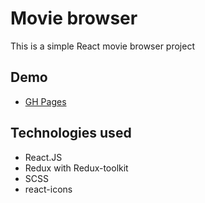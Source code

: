 # Movie browser

This is a simple React movie browser project

## Demo

- [GH Pages](https://bysiuxvx.github.io/movie-browser-react/)

## Technologies used

- React.JS
- Redux with Redux-toolkit
- SCSS
- react-icons
